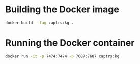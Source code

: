 # Building the Docker image

```bash
docker build --tag captrs:kg .
```

# Running the Docker container
```bash
docker run -it -p 7474:7474 -p 7687:7687 captrs:kg
```
